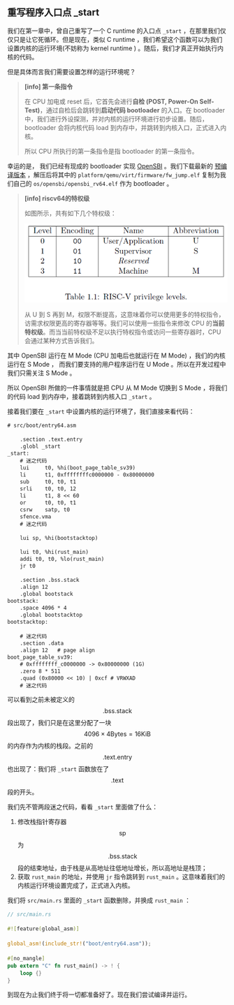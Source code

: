 ## 重写程序入口点 _start

我们在第一章中，曾自己重写了一个 C runtime 的入口点 ``_start`` ，在那里我们仅仅只是让它死循环。但是现在，类似 C runtime ，我们希望这个函数可以为我们设置内核的运行环境(不妨称为 kernel runtime ) 。随后，我们才真正开始执行内核的代码。

但是具体而言我们需要设置怎样的运行环境呢？

> **[info] 第一条指令**
> 
> 在 CPU 加电或 reset 后，它首先会进行**自检 (POST, Power-On Self-Test)**，通过自检后会跳转到**启动代码 bootloader** 的入口。在 bootloader 中，我们进行外设探测，并对内核的运行环境进行初步设置。随后， bootloader 会将内核代码 load 到内存中，并跳转到内核入口，正式进入内核。
> 
> 所以 CPU 所执行的第一条指令是指 bootloader 的第一条指令。

幸运的是， 我们已经有现成的 bootloader 实现 [OpenSBI](https://github.com/riscv/opensbi) 。我们下载最新的  [预编译版本](https://github.com/riscv/opensbi/releases/download/v0.4/opensbi-0.4-rv64-bin.tar.xz) ，解压后将其中的 `platform/qemu/virt/firmware/fw_jump.elf` 复制为我们自己的 ``os/opensbi/opensbi_rv64.elf`` 作为 bootloader 。

> **[info] riscv64的特权级**
>
> 如图所示，共有如下几个特权级：
>
> ![](figures/privilege_levels.png)
>
> 从 U 到 S 再到 M，权限不断提高，这意味着你可以使用更多的特权指令，访需求权限更高的寄存器等等。我们可以使用一些指令来修改 CPU 的**当前特权级**。而当当前特权级不足以执行特权指令或访问一些寄存器时，CPU 会通过某种方式告诉我们。

其中 OpenSBI 运行在 M Mode (CPU 加电后也就运行在 M Mode) ，我们的内核运行在 S Mode ， 而我们要支持的用户程序运行在 U Mode 。所以在开发过程中我们只需关注 S Mode 。

所以 OpenSBI 所做的一件事情就是把 CPU 从 M Mode 切换到 S Mode ，将我们的代码 load 到内存中，接着跳转到内核入口 ``_start`` 。

接着我们要在 ``_start`` 中设置内核的运行环境了，我们直接来看代码：

```assembly
# src/boot/entry64.asm

	.section .text.entry
	.globl _start
_start:
	# 迷之代码
	lui     t0, %hi(boot_page_table_sv39)
    li      t1, 0xffffffffc0000000 - 0x80000000
    sub     t0, t0, t1
    srli    t0, t0, 12
    li      t1, 8 << 60
    or      t0, t0, t1
    csrw    satp, t0
    sfence.vma
	# 迷之代码
	
	lui sp, %hi(bootstacktop)

	lui t0, %hi(rust_main)
	addi t0, t0, %lo(rust_main)
	jr t0

	.section .bss.stack
	.align 12
	.global bootstack
bootstack:
	.space 4096 * 4
	.global bootstacktop
bootstacktop:
	
	# 迷之代码
	.section .data
    .align 12   # page align
boot_page_table_sv39:
    # 0xffffffff_c0000000 -> 0x80000000 (1G)
    .zero 8 * 511
    .quad (0x80000 << 10) | 0xcf # VRWXAD
    # 迷之代码
```

可以看到之前未被定义的 $$\text{.bss.stack}$$ 段出现了，我们只是在这里分配了一块 $$4096\times{4}\text{Bytes}=\text{16KiB}$$ 的内存作为内核的栈段。之前的 $$\text{.text.entry}$$ 也出现了：我们将 ``_start`` 函数放在了 $$\text{.text}$$ 段的开头。

我们先不管两段迷之代码，看看 ``_start`` 里面做了什么：

1. 修改栈指针寄存器 $$\text{sp}$$ 为 $$\text{.bss.stack}$$ 段的结束地址，由于栈是从高地址往低地址增长，所以高地址是栈顶；
2. 获取 ``rust_main`` 的地址，并使用 ``jr`` 指令跳转到 ``rust_main`` 。这意味着我们的内核运行环境设置完成了，正式进入内核。

我们将 ``src/main.rs`` 里面的 ``_start`` 函数删除，并换成 ``rust_main`` ：

```rust
// src/main.rs

#![feature(global_asm)]

global_asm!(include_str!("boot/entry64.asm"));

#[no_mangle]
pub extern "C" fn rust_main() -> ! {
    loop {}
}
```
到现在为止我们终于将一切都准备好了。现在我们尝试编译并运行。

